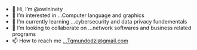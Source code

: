 - 👋 Hi, I’m @owlninety
- 👀 I’m interested in ...Computer language and graphics 
- 🌱 I’m currently learning ...cybersecurity and data privacy fundementals
- 💞️ I’m looking to collaborate on ...network softwares and business related programs
- 📫 How to reach me ...Tgmundodzi@gmail.com

<!---
owlninety/owlninety is a ✨ special ✨ repository because its `README.md` (this file) appears on your GitHub profile.
You can click the Preview link to take a look at your changes.
--->
